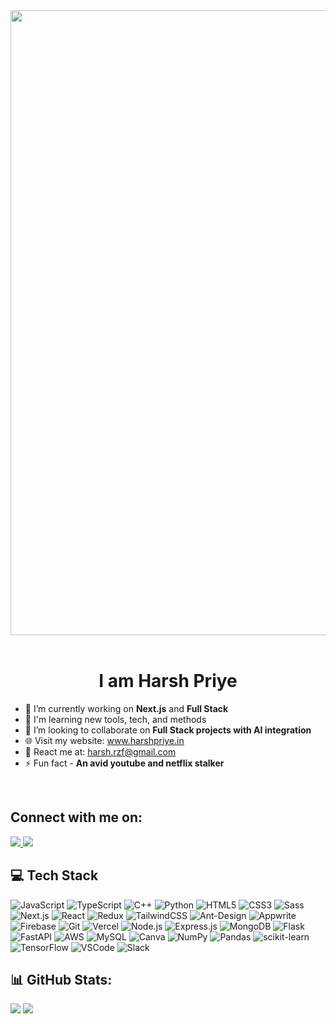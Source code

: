<div align="center">
<img src="https://user-images.githubusercontent.com/94922914/233506434-36031a8f-41f2-4c8d-9252-3624edfb0953.gif" align="center" width="1000" />
</div>

<br/>

<h1 align="center">I am Harsh Priye</h1>

- 🔭 I’m currently working on **Next.js** and **Full Stack**
- 🌱 I'm learning new tools, tech, and methods
- 🤝 I’m looking to collaborate on **Full Stack projects with AI integration**
- 🌐 Visit my website: <a href="https://www.harshpriye.in" target="_blank">www.harshpriye.in</a>
- 📨 React me at: <a href="mailto:harsh.rzf@gmail.com" target="_blank">harsh.rzf@gmail.com</a>
- ⚡ Fun fact - **An avid youtube and netflix stalker**

<br/>

## Connect with me on:
<a href="https://linkedin.com/in/harshpx" target="_blank">
<img src="https://img.shields.io/badge/LinkedIn-%230077B5.svg?style=for-the-badge&logo=LinkedIn&logoColor=white"/>
</a>
<a href="https://www.instagram.com/harshhh.hhhh?igsh=MWJrZGczNXd6MGFjMg==" target="_blank">
<img src="https://img.shields.io/badge/Instagram-%23E4405F.svg?style=for-the-badge&logo=Instagram&logoColor=white"/>
</a>


## 💻 Tech Stack

![JavaScript](https://img.shields.io/badge/javascript-%23323330.svg?style=for-the-badge&logo=javascript&logoColor=%23F7DF1E)
![TypeScript](https://img.shields.io/badge/typescript-%23007ACC.svg?style=for-the-badge&logo=typescript&logoColor=white)
![C++](https://img.shields.io/badge/c++-%2300599C.svg?style=for-the-badge&logo=c%2B%2B&logoColor=white)
![Python](https://img.shields.io/badge/python-%2314354C.svg?style=for-the-badge&logo=python&logoColor=white)
![HTML5](https://img.shields.io/badge/html5-%23E34F26.svg?style=for-the-badge&logo=html5&logoColor=white)
![CSS3](https://img.shields.io/badge/css3-%231572B6.svg?style=for-the-badge&logo=css3&logoColor=white)
![Sass](https://img.shields.io/badge/sass-%23CC6699.svg?style=for-the-badge&logo=sass&logoColor=white)
![Next.js](https://img.shields.io/badge/next.js-%23000000.svg?style=for-the-badge&logo=next.js&logoColor=white)
![React](https://img.shields.io/badge/react-%2320232a.svg?style=for-the-badge&logo=react&logoColor=%2361DAFB)
![Redux](https://img.shields.io/badge/redux-%23593d88.svg?style=for-the-badge&logo=redux&logoColor=white)
![TailwindCSS](https://img.shields.io/badge/tailwind-%2338B2AC.svg?style=for-the-badge&logo=tailwind-css&logoColor=white)
![Ant-Design](https://img.shields.io/badge/ant%20design-%230170FE.svg?style=for-the-badge&logo=ant-design&logoColor=white)
![Appwrite](https://img.shields.io/badge/Appwrite-%23FF00A5.svg?style=for-the-badge&logo=Appwrite&logoColor=white)
![Firebase](https://img.shields.io/badge/Firebase-%23FFCA28.svg?style=for-the-badge&logo=Firebase&logoColor=black)
![Git](https://img.shields.io/badge/Git-%23F05032.svg?style=for-the-badge&logo=Git&logoColor=white)
![Vercel](https://img.shields.io/badge/vercel-%23000000.svg?style=for-the-badge&logo=vercel&logoColor=white)
![Node.js](https://img.shields.io/badge/node.js-%23339933.svg?style=for-the-badge&logo=nodedotjs&logoColor=white)
![Express.js](https://img.shields.io/badge/express.js-%23404d59.svg?style=for-the-badge&logo=express&logoColor=%2361DAFB)
![MongoDB](https://img.shields.io/badge/MongoDB-%234ea94b.svg?style=for-the-badge&logo=mongodb&logoColor=white)
![Flask](https://img.shields.io/badge/flask-%23000.svg?style=for-the-badge&logo=flask&logoColor=white)
![FastAPI](https://img.shields.io/badge/fastapi-%2300C7B7.svg?style=for-the-badge&logo=fastapi&logoColor=white)
![AWS](https://img.shields.io/badge/AWS-%23FF9900.svg?style=for-the-badge&logo=amazon-aws&logoColor=white)
![MySQL](https://img.shields.io/badge/mysql-%234479A1.svg?style=for-the-badge&logo=mysql&logoColor=white)
![Canva](https://img.shields.io/badge/canva-%2300C4CC.svg?style=for-the-badge&logo=canva&logoColor=white)
![NumPy](https://img.shields.io/badge/numpy-%23013243.svg?style=for-the-badge&logo=numpy&logoColor=white)
![Pandas](https://img.shields.io/badge/pandas-%23150458.svg?style=for-the-badge&logo=pandas&logoColor=white)
![scikit-learn](https://img.shields.io/badge/scikit--learn-%23F7931E.svg?style=for-the-badge&logo=scikit-learn&logoColor=white)
![TensorFlow](https://img.shields.io/badge/TensorFlow-%23FF6F00.svg?style=for-the-badge&logo=TensorFlow&logoColor=white)
![VSCode](https://img.shields.io/badge/VS_Code-%23007ACC.svg?style=for-the-badge&logo=Visual-Studio-Code&logoColor=white)
![Slack](https://img.shields.io/badge/Slack-%234A154B.svg?style=for-the-badge&logo=Slack&logoColor=white)


## 📊 GitHub Stats:
<!--<img align="right" width="300" src="https://user-images.githubusercontent.com/94922914/233508815-a208793f-7564-4ee8-9a01-1c487e22ccef.gif">-->
<img  src="https://streak-stats.demolab.com?user=harshpx&theme=aura&hide_border=true&card_width=550"/>
<img  src="https://github-readme-stats.vercel.app/api?username=harshpx&theme=aura&include_all_commits=true&card_width=550&hide_border=true&rank_icon=github"/>